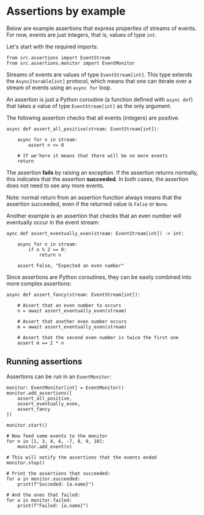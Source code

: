 # Assertions by example

Below are example assertions that express properties of streams of events.
For now, events are just integers, that is, values of type `int`.

Let's start with the required imports:
```
from src.assertions import EventStream
from src.assertions.monitor import EventMonitor
```

Streams of events are values of type `EventStream[int]`. This type extends
the `AsyncIterable[int]` protocol, which means that one can iterate over
a stream of events using an `async for` loop.

An assertion is just a Python coroutine (a function defined with `async def`) that takes a value of type `EventStream[int]` as the only argument.

The following assertion checks that all events (integers) are positive.

```
async def assert_all_positive(stream: EventStream[int]):

    async for n in stream:
        assert n <= 0
    
    # If we'here it means that there will be no more events
    return

```

The assertion **fails** by raising an exception. If the assertion returns normally, this indicates that the assertion **succeeded**. In both cases, the assertion does not need to see any more events. 

Note: normal return from an assertion function always means that the assertion succeeded, even if the returned value is `False` or `None`.

Another example is an assertion that checks that an even number will eventually
occur in the event stream:

```
aync def assert_eventually_even(stream: EventStream[int]) -> int:

    async for n in stream:
        if n % 2 == 0:
            return n

    assert False, "Expected an even number"
```

Since assertions are Python coroutines, they can be easily combined into more complex assertions:

```
async def assert_fancy(stream: EventStream[int]):

    # Assert that an even number to occurs
    n = await assert_eventually_even(stream)
    
    # Assert that another even number occurs
    m = await assert_eventually_even(stream)

    # Assert that the second even number is twice the first one
    assert m == 2 * n
```

## Running assertions

Assertions can be run in an `EventMonitor`:
```
monitor: EventMonitor[int] = EventMonitor()
monitor.add_assertions([
    assert_all_positive,
    assert_eventually_even,
    assert_fancy
])

monitor.start()

# Now feed some events to the monitor
for n in [1, 3, 4, 6, -7, 8, 9, 10]:
    monitor.add_event(n)

# This will notify the assertions that the events ended
monitor.stop()

# Print the assertions that succeeded:
for a in monitor.succeeded:
    print(f"Succeded: {a.name}")

# And the ones that failed:
for a in monitor.failed:
    print(f"Failed: {a.name}")
```
